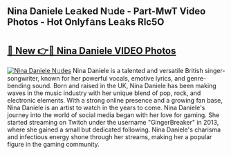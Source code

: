 ## Nina Daniele Le𝚊ked N𝚞de - Part-MwT Video Photos - Hot Onlyf𝚊ns Le𝚊ks Rlc5O

# <h2><a href="http://ac29154.deff.icu/?id=Nina+Daniele">🔗 New 👉🔴 Nina Daniele VIDEO Photos</a></h2>

[![Nina Daniele N𝚞des](https://i.imgur.com/rIISA9y.gif)](http://ac29154.deff.icu/?id=Nina+Daniele)
Nina Daniele is a talented and versatile British singer-songwriter, known for her powerful vocals, emotive lyrics, and genre-bending sound. Born and raised in the UK, Nina Daniele has been making waves in the music industry with her unique blend of pop, rock, and electronic elements. With a strong online presence and a growing fan base, Nina Daniele is an artist to watch in the years to come. Nina Daniele's journey into the world of social media began with her love for gaming. She started streaming on Twitch under the username "GingerBreaker" in 2013, where she gained a small but dedicated following. Nina Daniele's charisma and infectious energy shone through her streams, making her a popular figure in the gaming community.
